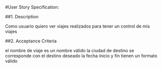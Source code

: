 #User Story Specification: <Ver viajes futuros>

##1.	Description

Como usuario quiero ver viajes realizados para tener un control de mis viajes

##2.	Acceptance Criteria

el nombre de viaje es un nombre válido
la ciudad de destino se corresponde con el destino deseado
la fecha inicio y fin tienen un formato válido



